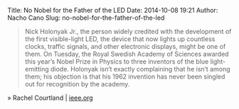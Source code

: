 Title: No Nobel for the Father of the LED
Date: 2014-10-08 19:21
Author: Nacho Cano
Slug: no-nobel-for-the-father-of-the-led

> Nick Holonyak Jr., the person widely credited with the development of
> the first visible-light LED, the device that now lights up countless
> clocks, traffic signals, and other electronic displays, might be one
> of them. On Tuesday, the Royal Swedish Academy of Sciences awarded
> this year’s Nobel Prize in Physics to three inventors of the blue
> light-emitting diode. Holonyak isn’t exactly complaining that he isn’t
> among them; his objection is that his 1962 invention has never been
> singled out for recognition by the academy.

» Rachel Courtland | [ieee.org][]

  [ieee.org]: http://spectrum.ieee.org/tech-talk/semiconductors/devices/no-nobel-for-the-father-of-the-led
    "No Nobel for the Father of the LED"
